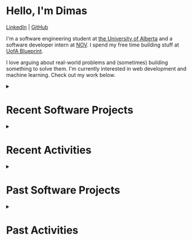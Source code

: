 # Hello, I'm Dimas 

[LinkedIn](https://www.linkedin.com/in/dimas-sudjito) | [GitHub](https://github.com/dimassudjito)

I'm a software engineering student at [the University of Alberta](https://www.ualberta.ca/) and a software developer intern at [NOV](https://www.nov.com/). I spend my free time building stuff at [UofA Blueprint](https://uofablueprint.org/).

I love arguing about real-world problems and (sometimes) building something to solve them. I'm currently interested in web development and machine learning. Check out my work below.

<details>
  
  <summary>

  # Recent Software Projects
    
  </summary>

  <details>
    <summary>Rusty Connect-4 (February 2023 - April 2023) </summary>
    
  * A web-based game built entirely with Rust. Equipped with a players database and multilevel AI opponent based on the MCTS algorithm
  * Built with: Rust, Yew, Rocket, MongoDB, WebAssembly

  [Learn More](https://github.com/dimassudjito/ECE421Group12/tree/master/project3)
    
  </details>

  <details>
    <summary>Alzheimer Calgary (September 2022 - January 2023)</summary>
    
  * A management portal for an adult daycare program run by the Alzheimer Society Calgary.
  * Built with: React Native, Firebase

  [Learn More](https://github.com/UofA-Blueprint/AlzheimerCalgary)
    
  </details>

  <details>
    <summary>ICard (June 2022 - August 2022)</summary>
    
  * A digital benefit card for the International Students’ Association. Allow participating vendors to verify eligible members.
  * Built with: React Native, Express.js, MongoDB, Google Cloud

  [Learn More](https://github.com/UofA-Blueprint/ICard)
    
  </details>

  <details>
    <summary>dali (February-March 2022) </summary>
    
  * An experimental graphic design app using GPT-3 to generate SVG icons
  * Built with: TypeScript, React, GPT-3

  [Learn More](https://github.com/dimassudjito/dali)
    
  </details>

  <details>
    <summary>Gacha4Good (January 2022) </summary>
    
  * [Gacha](https://en.wikipedia.org/wiki/Gacha_game) game platform to raise donations for good causes
  * Built with: React, MUI, Apollo, PayPal API, MongoDB, TypeScript

  [Learn More](https://github.com/dimassudjito/gacha4good)
    
  </details>

  <details>
    <summary>Fill-in-the-blank Medical Report (September 2021 - December 2021)</summary>

  * Automatic filling of medical report from chest X-ray scans using CNN-LSTM architecture. Worked under Dr. Li Cheng and Hoang Nguyen.
  * Built with: PyTorch, Pandas

  [Learn More](https://github.com/dimassudjito/med_caption)
    
  </details>

  <details>
    <summary>Quora Clone (May 2021 - June 2021)</summary>

  * A full clone of quora.com, a questions and answers application, based on GraphQL. Equipped with a classifier API to detect insincere questions.
  * Built with: Scikit-learn, Flask, MongoDB, Mongoose, Apollo, Vue.js, Vuetify

  [Learn More](https://github.com/dimassudjito/quora-clone)
  
  </details>
  
</details>

<details>
  
  <summary>

  # Recent Activities
    
  </summary>

  <details>
    <summary>Software Developer Intern @ NOV (May 2023 – December 2023)</summary>

  * Enhanced drilling report API endpoint based on client feedback, optimizing performance and improving user
experience.

  [Learn More](https://www.nov.com/)
  
  </details>

  <details>
    <summary>President @ UofA Blueprint (May 2022 – Present)</summary>

  * A student group building web and mobile apps for nonprofits pro bono.
  Currently developing apps for the Alzheimer Society of Calgary, DishZero, and
  International Students Association.
  * Oversaw all aspects of the projects including product, design, and engineering.
  * Founded the chapter and grew the organization to 60+ students and faculty
  advisors; received 300+ student applicants and held meetings with 25+
  nonprofit organizations in the first year. 
  * Supervised the administration team responsible for student recruitment,
  nonprofit outreach, social media, and funding.

  [Learn More](https://www.uofablueprint.org/)
  
  </details>

  <details>
    <summary>Software Developer Intern @ NOV (May 2022 – December 2022)</summary>

  * Developed an API endpoint using C# and .NET to aggregate data from multiple sources and generate drilling
reports. Implemented multi-threading, lazy loading, and caching techniques to enhance performance, resulting in a
43% improvement in processing speed.
  * Designed a Python module to visualize drilling data and generate PDF reports using Matplotlib. The module is
  built with reusable and extendable components to accommodate future analytics needs.
  * Accelerated migration from C# to Python for data visualization tasks by researching Python libraries and
  developing proof-of-concept programs to guide software architecture decisions.
  * Led Agile planning of a project by creating user stories and tasks, estimating story points, and identifying data
  dependencies to ensure on-time, within-budget delivery.

  [Learn More](https://www.nov.com/)
  
  </details>

  <details>
    <summary>Software Developer Intern @ Bioconversion Databank Foundation (May 2021 - Aug 2021)</summary>

  * Spearheaded the development of an intuitive interface for the virus receptor database using Vue.js and AWS
DynamoDB. Implemented key features such as advanced search, file export, and interactive diagrams, resulting in
improved usability of the database for end-users.
  * Created a dynamic visualization tool using D3.js that effectively showcased the relation between chemical pathways
  and organisms, improving the analysis of complex data sets by researchers.
  * Developed a single sign-on system for the main portal, admin portal, and user forum using Amazon Cognito
  streamlining access for authorized users.


  [Learn More](https://www.bio-conversion.org/)
  
  </details>
</details>

<details>
  <summary>
  
  # Past Software Projects
    
  </summary>

  <details>
    <summary>Logistic (February 2022)</summary>

  * Web application to keep track of warehouse inventory
  * Built with: Typescript, Apollo, React

  [Learn More](https://github.com/dimassudjito/logistic)
    
  </details>

  <details>
    <summary>Spacestagram (January 2022)</summary>

  * A tumblr-style UI for nasa astronomy photo of the day API
  * Built with: React, MUI

  [Learn More](https://github.com/dimassudjito/spacestagram)
  
  </details>

  <details>
    <summary>Campfire (December 2020)</summary>

  * A public space where users can read and write scary stories anonymously
  * Built with: PostgreSQL, node.js, express.js, react, bootstrap, heroku

  [Learn More](https://github.com/dimassudjito/campfire)
  
  </details>

  <details>
    <summary>Bang (January 2021)</summary>

  * A Kinect-like duel game where the players make the gun motion to pull the trigger. The player who shoots faster wins.
  * Built with: JavaScript, ml5, p5, teachable machine

  [Learn More](https://github.com/dimassudjito/bang)
  
  </details>

  <details>
    <summary>d3ja-vue (July 2021)</summary>

  * A vue component library for data visualization with d3.js
  * Built with: Vue.js, D3.js

  [Learn More](https://github.com/dimassudjito/d3ja-vue)
  
  </details>

  <details>
    <summary>Rankify (August 2021)</summary>

  * A suite of decision-making tools built with react and bootstrap. Currently hosts two tools: sports brackets and QuickSelect.
  * Built with: react, bootstrap

  [Learn More](https://github.com/dimassudjito/rankify)
  
  </details>

  <details>
    <summary>Congklak (November 2020)</summary>

  * It simulates a game of congklak for two players. It contains all the rules and it will move the seed automatically, so the players can focus on the game.
  * Built with: python, pygame

  [Learn More](https://github.com/dimassudjito/congklak)
  
  </details>
  
</details>

<details>
  <summary>
  
  # Past Activities
    
  </summary>

  <details>
    <summary>Frontennd Developer Apprentice @ DoktorUp (Sept - Dec 2020)</summary>

  * Developed an appointment snippet in the doctor page with React that reduces
  users’ booking time by 30%.
  * Fixed bugs and developed new features in the booking form using React
  router and Postman.
    
  </details>

  <details>
    <summary>Hardware Team @ Albertaloop</summary>

  *Wrote a preliminary research report on the cooling systems of the lithium-ion battery. This report explores different methods of cooling such as dielectric oil, water-based coolant, complete submersion, and air convection.
    
  </details>

  <details>
    <summary>careerrocket.io</summary>

  * Careerrocket.io is a startup that helps high school students find their future career by connecting them to industry professional
    
  </details>

  <details>
    <summary>Environmental Projects (Jun 2016 - May 2018)</summary>

  * Wrote two papers on the use of SCiO near-infrared spectrometer and Arduino in an automated waste sorting machine. Submitted in Spellman high voltage’s Clean Tech Competition and Indonesia Institute of Science’s youth research competition.
  * Built a double-segment dispensing container for a package-less supermarket. Finalist at Bogor Young Scientist Fair 2017.
  * Built a miniature wave-powered generator. 1st place at Madania Science Fair
    
  </details>

  <details>
    <summary>PHP Developer Intern @ the University of Indonesia (Dec 2017)</summary>

  * Prototyped a CRUD website that records students’ lab scores with PHP, MySQL, phpMyAdmin, HTML, and CSS in 2 weeks.
    
  </details>

  <details>
    <summary>yanglokal.com (Jun 2017 - Mar 2018)</summary>

  * yanglokal.com is a local-brand listing platform listing over 50 Indonesian brands.
    
  </details>
  
</details>

